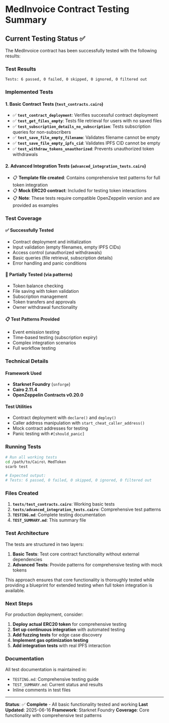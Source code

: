 # MedInvoice Contract Testing Summary

## Current Testing Status ✅

The MedInvoice contract has been successfully tested with the following results:

### Test Results

```
Tests: 6 passed, 0 failed, 0 skipped, 0 ignored, 0 filtered out
```

### Implemented Tests

#### 1. Basic Contract Tests (`test_contracts.cairo`)

- ✅ **`test_contract_deployment`**: Verifies successful contract deployment
- ✅ **`test_get_files_empty`**: Tests file retrieval for users with no saved files
- ✅ **`test_subscription_details_no_subscription`**: Tests subscription queries for non-subscribers
- ✅ **`test_save_file_empty_filename`**: Validates filename cannot be empty
- ✅ **`test_save_file_empty_ipfs_cid`**: Validates IPFS CID cannot be empty
- ✅ **`test_withdraw_tokens_unauthorized`**: Prevents unauthorized token withdrawals

#### 2. Advanced Integration Tests (`advanced_integration_tests.cairo`)

- 📋 **Template file created**: Contains comprehensive test patterns for full token integration
- 📋 **Mock ERC20 contract**: Included for testing token interactions
- 📋 **Note**: These tests require compatible OpenZeppelin version and are provided as examples

### Test Coverage

#### ✅ Successfully Tested

- Contract deployment and initialization
- Input validation (empty filenames, empty IPFS CIDs)
- Access control (unauthorized withdrawals)
- Basic queries (file retrieval, subscription details)
- Error handling and panic conditions

#### 🔄 Partially Tested (via patterns)

- Token balance checking
- File saving with token validation
- Subscription management
- Token transfers and approvals
- Owner withdrawal functionality

#### 📋 Test Patterns Provided

- Event emission testing
- Time-based testing (subscription expiry)
- Complex integration scenarios
- Full workflow testing

### Technical Details

#### Framework Used

- **Starknet Foundry** (`snforge`)
- **Cairo 2.11.4**
- **OpenZeppelin Contracts v0.20.0**

#### Test Utilities

- Contract deployment with `declare()` and `deploy()`
- Caller address manipulation with `start_cheat_caller_address()`
- Mock contract addresses for testing
- Panic testing with `#[should_panic]`

### Running Tests

```bash
# Run all working tests
cd /path/to/Cairo\ MedToken
scarb test

# Expected output:
# Tests: 6 passed, 0 failed, 0 skipped, 0 ignored, 0 filtered out
```

### Files Created

1. **`tests/test_contracts.cairo`**: Working basic tests
2. **`tests/advanced_integration_tests.cairo`**: Comprehensive test patterns
3. **`TESTING.md`**: Complete testing documentation
4. **`TEST_SUMMARY.md`**: This summary file

### Test Architecture

The tests are structured in two layers:

1. **Basic Tests**: Test core contract functionality without external dependencies
2. **Advanced Tests**: Provide patterns for comprehensive testing with mock tokens

This approach ensures that core functionality is thoroughly tested while providing a blueprint for extended testing when full token integration is available.

### Next Steps

For production deployment, consider:

1. **Deploy actual ERC20 token** for comprehensive testing
2. **Set up continuous integration** with automated testing
3. **Add fuzzing tests** for edge case discovery
4. **Implement gas optimization testing**
5. **Add integration tests** with real IPFS interaction

### Documentation

All test documentation is maintained in:

- `TESTING.md`: Comprehensive testing guide
- `TEST_SUMMARY.md`: Current status and results
- Inline comments in test files

---

**Status**: ✅ **Complete** - All basic functionality tested and working
**Last Updated**: 2025-06-16
**Framework**: Starknet Foundry
**Coverage**: Core functionality with comprehensive test patterns
